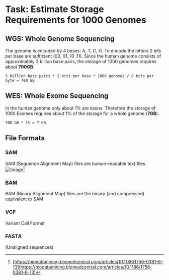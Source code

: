 # Task: Estimate Storage Requirements for 1000 Genomes
## WGS: Whole Genome Sequencing
The genome is encoded by 4 bases: A, T, C, G. To encode the letters 2 bits per base are sufficient (00, 01, 10 ,11). Since the human genome consists of approximately 3 billion base pairs, the storage of 1000 genomes requires about **700GB**.

``` 3 billion base pairs * 2 bits per base * 1000 genomes / 8 bits per byte = 700 GB ```

## WES: Whole Exome Sequencing
In the human genome only about 1% are exons. Therefore the storage of 1000 Exomes requires about 1% of the storage for a whole genome (**7GB**).

```700 GB * 1% = 7 GB```

## File Formats

### SAM
SAM (Sequence Alignment Map) files are human-readable text files
![Image](https://media.springernature.com/full/springer-static/image/art%3A10.1186%2F1756-0381-6-13/MediaObjects/13040_2013_Article_92_Fig8_HTML.jpg?as=webp)[^1]

### BAM
BAM (Binary Alignment Map) files are the binary (and compressed) equivalent to SAM

### VCF
Variant Call Format


### FASTA
(Unaligned sequences)

[^1]: [https://biodatamining.biomedcentral.com/articles/10.1186/1756-0381-6-13](https://biodatamining.biomedcentral.com/articles/10.1186/1756-0381-6-13)
